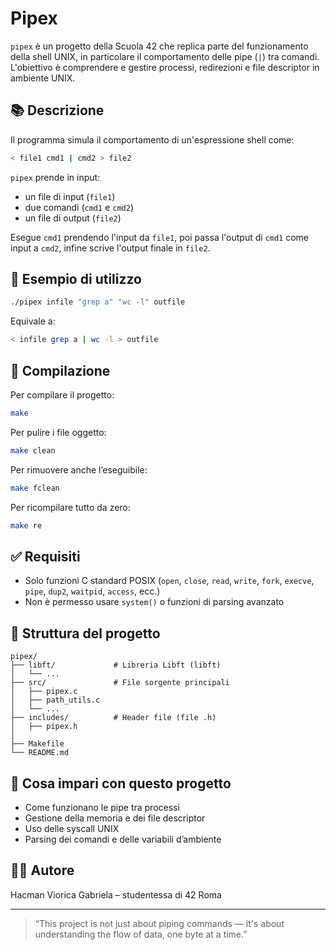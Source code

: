# Pipex

`pipex` è un progetto della Scuola 42 che replica parte del funzionamento della shell UNIX, in particolare il comportamento delle pipe (`|`) tra comandi. L'obiettivo è comprendere e gestire processi, redirezioni e file descriptor in ambiente UNIX.

## 📚 Descrizione

Il programma simula il comportamento di un'espressione shell come:

```bash
< file1 cmd1 | cmd2 > file2
```

`pipex` prende in input:
- un file di input (`file1`)
- due comandi (`cmd1` e `cmd2`)
- un file di output (`file2`)

Esegue `cmd1` prendendo l'input da `file1`, poi passa l'output di `cmd1` come input a `cmd2`, infine scrive l'output finale in `file2`.

## 🧪 Esempio di utilizzo

```bash
./pipex infile "grep a" "wc -l" outfile
```

Equivale a:

```bash
< infile grep a | wc -l > outfile
```

## 🔧 Compilazione

Per compilare il progetto:

```bash
make
```

Per pulire i file oggetto:

```bash
make clean
```

Per rimuovere anche l’eseguibile:

```bash
make fclean
```

Per ricompilare tutto da zero:

```bash
make re
```

## ✅ Requisiti

- Solo funzioni C standard POSIX (`open`, `close`, `read`, `write`, `fork`, `execve`, `pipe`, `dup2`, `waitpid`, `access`, ecc.)
- Non è permesso usare `system()` o funzioni di parsing avanzato

## 📁 Struttura del progetto

```
pipex/
├── libft/             # Libreria Libft (libft)
│   └── ...
├── src/               # File sorgente principali
│   ├── pipex.c
│   ├── path_utils.c
│   └── ...
├── includes/          # Header file (file .h)
│   ├── pipex.h
│   
├── Makefile
└── README.md
```

## 🧠 Cosa impari con questo progetto

- Come funzionano le pipe tra processi
- Gestione della memoria e dei file descriptor
- Uso delle syscall UNIX
- Parsing dei comandi e delle variabili d’ambiente

## 👩‍💻 Autore

Hacman Viorica Gabriela – studentessa di 42 Roma

---

> “This project is not just about piping commands — it's about understanding the flow of data, one byte at a time.”

